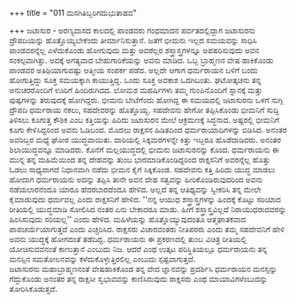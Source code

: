+++
title = "011 ಮಸಗಿತಿಬ್ಬರಿಗದುಭುತಾಹವ"

+++
ಜಟಾಸುರ - ಅರಣ್ಯವಾಸದ ಕಾಲದಲ್ಲಿ ಪಾಂಡವರು ಗಂಧಮಾದನ ಪರ್ವತದಲ್ಲಿದ್ದಾಗ ಜಟಾಸುರನು ದ್ರೌಪದಿಯನ್ನು ಹೊತ್ತೊಯ್ಯಬೇಕೆಂದು ತೀರ್ಮಾನಿಸುತ್ತಾನೆ. ಜತೆಗೆ ಭೀಮನು ಇಲ್ಲದ ಸಮಯವನ್ನು ಸಾಧಿಸಿ ಪಾಂಡವರನ್ನೆಲ್ಲ ಎಳೆದುಕೊಂಡು ಹೋಗುವುದು ಮತ್ತು ಅವರೆಲ್ಲರ ಶಸ್ತ್ರಾಸ್ತ್ರಗಳನ್ನೂ ಅಪಹರಿಸುವುದು ಅವನ ಸಂಕಲ್ಪವಾಗಿತ್ತು. ಅದಕ್ಕೆ ಅಗತ್ಯವಾದ ಬೇಹುಗಾರಿಕೆಯನ್ನು ಅವನು ಮಾಡಿದ. ಒಬ್ಬ ಬ್ರಾಹ್ಮಣನ ವೇಷ ಹಾಕಿಕೊಂಡು ಪಾಂಡವರ ಅತಿಥಿಯಾಗುವಷ್ಟು ಆತ್ಮೀಯ ಸಂಪರ್ಕ ಪಡೆದ. ಅಲ್ಲದೇ ಆಗಾಗ ಧರ್ಮರಾಯನ ಬಳಿಗೆ ಬಂದು ಹೋಗುತ್ತಿದ್ದು ಸೂಕ್ತ ಸಮಯಕ್ಕಾಗಿ ಕಾಯುತ್ತಿದ್ದ. ಒಂದು ಸೂಕ್ತ ಅವಕಾಶ ಒದಗಿಬಂತು. ಘಟೋತ್ಕಚನು ತನ್ನ ಅನುಚರರೊಂದಿಗೆ ಊರಿಗೆ ಹಿಂದಿರುಗಿದದ. ಲೋಮಶ ಮಹರ್ಷಿಗಳು ತಮ್ಮ ಗುಂಪಿನೊಂದಿಗೆ ಸ್ನಾನಕ್ಕೆ ಮತ್ತು ಪುಷ್ಪಗಳನ್ನು ತರುವುದಕ್ಕೆ ಹೋಗಿದ್ದರು. ಭೀಮನು ಬೇಟೆಗೆಂದು ಹೋಗಿದ್ದ ಈ ಸಮಯದಲ್ಲಿ ಜಟಾಸುರನು ಒಳಗೆ ನುಗ್ಗಿ ದ್ರೌಪದಿ ಧರ್ಮರಾಯ ನಕಲು, ಸಹದೇವರನ್ನು ಹೊತ್ತೊಯ್ದ. ಸಹದೇವನು ಹೇಗೋ ತಪ್ಪಿಸಿಕೊಂಡು ಭೀಮನಿಗೆ ಸುದ್ದಿ ತಿಳಿಸಲು ಕೂಗುತ್ತ ಕೌಶಿಕ ಎಂಬ ಕತ್ತಿಯನ್ನು ಹಿರಿದು ಜಟಾಸುರನ ಮೇಲೆ ಆಕ್ರಮಣಕ್ಕೆ ಸಿದ್ಧನಾದ. ಅಷ್ಟರಲ್ಲಿ ಭೀಮನಿಗೆ ಕೂಗು ಕೇಳಿಸಿದ್ದರಿಂದ ಅವನು ಓಡಿಬಂದ. ಮೊದಲು ರಾಕ್ಷಸನ ಹಿಡಿತದಿಂದ ಧರ್ಮರಾಯಾದಿಗಳನ್ನು ಬಿಡಿಸಿದ. ಅನಂತರ ಅವರಿಬ್ಬರ ಮಧ್ಯೆ ಘೋರ ಯುದ್ಧವಾಯಿತು. ದಾರಿಯಲ್ಲಿ ಸಿಕ್ಕಮರಗಳನ್ನೇ ಕಿತ್ತು ಇಬ್ಬರೂ ಹೊಡೆದಾಡಿದರು. ಅನಂತರ ಶಿಲಾಯುದ್ಧವನ್ನೂ ಮಾಡಿದರು. ಕೊನೆಗೆ ಮಲ್ಲಯುದ್ಧದಲ್ಲಿ ಭೀಮನು ಜಟಾಸುರನನ್ನು ಕೊಂದ. ಧರ್ಮರಾಯನು ಈ ಮುನ್ನ ತನ್ನ ಮಹಿಮೆಯಿಂದ ತನ್ನ ದೇಹವನ್ನು ತುಂಬ ಭಾರಮಾಡಿಕೊಂಡಿದ್ದರಿಂದ ರಾಕ್ಷಸನಿಗೆ ಅವರನ್ನೆಲ್ಲ ಹೊತ್ತು ಓಡಲು ಸಾಧ್ಯವಾಗದೆ ನಿಧಾನವಾಗಿ ನಡೆದು ಭೀಮನ ಕೈಗೆ ಸಿಕ್ಕಿಕೊಂಡ. ಸಹದೇವನು ಕತ್ತಿ ಹಿರಿದು ಯುದ್ಧ ಮಾಡಲು ಹೋದಾಗ ಧರ್ಮರಾಯನು ಅದನ್ನು ತಪ್ಪಿಸಿ ತಾನೇ ಅವನ ದೇಹ ಸತ್ವವನ್ನು ಹೀರಿಕೊಂಡಿರುವುದರಿಂದ ಅವನು ನಡೆಯಲಾರನೆಂದೂ ಯಾರೂ ಹೆದರಬಾರದೆಂದೂ ಹೇಳಿದ. ಅಲ್ಲದೆ ತನ್ನ ಆತಿಥ್ಯವನ್ನು ಸ್ವೀಕರಿಸಿ ತನ್ನ ಮೇಲೇ ಕೈಮಾಡುವುದು ಧರ್ಮವಲ್ಲ ಎಂದು ರಾಕ್ಷಸನಿಗೆ ಹೇಳಿದ. ''ನನ್ನ ಆಯುಧ ಶಸ್ತ್ರಾಸ್ತ್ರಗಳನ್ನು ಹಿಂದಕ್ಕೆ ಕೊಟ್ಟು ಸರಿಯಾದ ರೀತಿಯಲ್ಲಿ ಯುದ್ಧಮಾಡಿ ಸೋಲಿಸಿದ ನಂತರ ಏನು ಬೇಕಾದರೂ ಮಾಡು. ಹೀಗೆ ಶಸ್ತ್ರಾಸ್ತ್ರವಿಲ್ಲದೆ ನಿರಾಯುಧರಾದವರನ್ನು ಹಿಂಸಿಸುವುದು ಸರಿಯಲ್ಲ'' ಎಂದು ಹೇಳಿದ. ಮಹಿಳೆಯನ್ನು ಹೊತ್ತೊಯ್ಯುವುದಂತೂ ಆತ್ಮಘಾತಕವಾದ ಪಾಪಚರ್ಯೆಯಾಗುತ್ತದೆ ಎಂದು ಎಚ್ಚರಿಸಿದ. ರಾಕ್ಷಸರು ವಿಚಾರವಂತರು ನೀತಿಪರರು ಎಂದು ತಮ್ಮ ಸಹದೇವನಿಗೆ ಹೇಳಿ ಅವನು ಯುದ್ಧಕ್ಕೆ ಹೋಗದಂತೆ ತಡೆದಿದ್ದ. ಧರ್ಮರಾಯನು ಈ ಪ್ರಕರಣದಲ್ಲಿ ತುಂಬ ವಿಚಿತ್ರ ರೀತಿಯಲ್ಲಿ ಯೋಚಿಸುವವನಂತೆ ಕಾಣುತ್ತಾನೆ ಎಂಬುದು ನಿಜ. ಆದರೆ ಎಂಥ ಉತ್ಕಟ ಪರಿಸ್ಥಿತಿಯಲ್ಲೂ ಧರ್ಮರಾಯನು ತನ್ನ ಮನಸ್ಸಿನ ಸಮತೋಲನವನ್ನು ಕಳೆದುಕೊಳ್ಳುತ್ತಿರಲಿಲ್ಲ ಎಂಬುದು ಸ್ಪಷ್ಟವಾಗುತ್ತದೆ.  
ಜಟಾಸುರನು ಮಹಾಬ್ರಾಹ್ಮಣನಂತೆ ವೇಷಹಾಕಿಕೊಂಡ ತನ್ನ ವೇದ ಜ್ಞಾನವನ್ನು ಪ್ರದರ್ಶಿಸಿ ಧರ್ಮರಾಯನ ಮನಸ್ಸನ್ನು ಗೆದ್ದುಕೊಂಡು ಅನಂತರ ತನ್ನ ರಾಕ್ಷಸೀ ಸ್ವಭಾವವನ್ನು ಕಾಣಿಸಿರುವುದು ರಾಕ್ಷಸರು ಎಂಥ ಮಾಯಾವಿಗಳೆಂಬುದನ್ನು ತೋರಿಸಿಕೊಡುತ್ತದೆ.